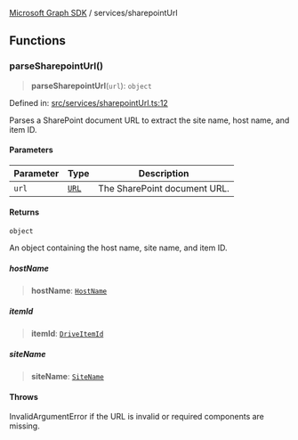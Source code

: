 [Microsoft Graph SDK](../modules.md) / services/sharepointUrl

## Functions

### parseSharepointUrl()

> **parseSharepointUrl**(`url`): `object`

Defined in: [src/services/sharepointUrl.ts:12](https://github.com/Future-Secure-AI/microsoft-graph/blob/6f587d043e8277194e9b2feca914ab2cba9d258d/src/services/sharepointUrl.ts#L12)

Parses a SharePoint document URL to extract the site name, host name, and item ID.

#### Parameters

| Parameter | Type | Description |
| ------ | ------ | ------ |
| `url` | [`URL`](https://developer.mozilla.org/docs/Web/API/URL) | The SharePoint document URL. |

#### Returns

`object`

An object containing the host name, site name, and item ID.

##### hostName

> **hostName**: [`HostName`](../models/HostName.md#hostname)

##### itemId

> **itemId**: [`DriveItemId`](../models/DriveItemId.md#driveitemid)

##### siteName

> **siteName**: [`SiteName`](../models/SiteName.md#sitename)

#### Throws

InvalidArgumentError if the URL is invalid or required components are missing.
